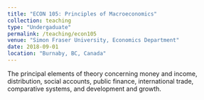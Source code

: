 ```yaml
---
title: "ECON 105: Principles of Macroeconomics"
collection: teaching
type: "Undergaduate"
permalink: /teaching/econ105
venue: "Simon Fraser University, Economics Department"
date: 2018-09-01
location: "Burnaby, BC, Canada"
---
```


The principal elements of theory concerning money and income, distribution, social accounts, public finance, international trade, comparative systems, and development and growth.
